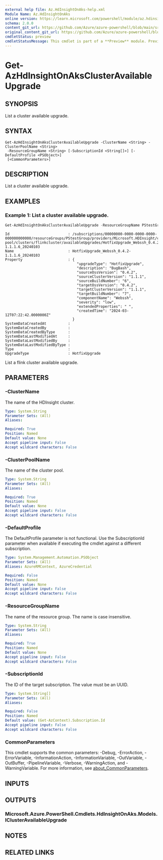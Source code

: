 ```yaml
---
external help file: Az.HdInsightOnAks-help.xml
Module Name: Az.HdInsightOnAks
online version: https://learn.microsoft.com/powershell/module/az.hdinsightonaks/get-azhdinsightonaksclusteravailableupgrade
schema: 2.0.0
content_git_url: https://github.com/Azure/azure-powershell/blob/main/src/HdInsightOnAks/HdInsightOnAks/help/Get-AzHdInsightOnAksClusterAvailableUpgrade.md
original_content_git_url: https://github.com/Azure/azure-powershell/blob/main/src/HdInsightOnAks/HdInsightOnAks/help/Get-AzHdInsightOnAksClusterAvailableUpgrade.md
cmdletStatus: preview
cmdletStatusMessage: This cmdlet is part of a **Preview** module. Preview versions aren't recommended for use in production environments. For more information, see https://aka.ms/azps-refstatus.
---
```


# Get-AzHdInsightOnAksClusterAvailableUpgrade

## SYNOPSIS
List a cluster available upgrade.

## SYNTAX

```
Get-AzHdInsightOnAksClusterAvailableUpgrade -ClusterName <String> -ClusterPoolName <String>
 -ResourceGroupName <String> [-SubscriptionId <String[]>] [-DefaultProfile <PSObject>]
 [<CommonParameters>]
```

## DESCRIPTION
List a cluster available upgrade.

## EXAMPLES

### Example 1: List a cluster available upgrade.
```powershell
Get-AzHdInsightOnAksClusterAvailableUpgrade -ResourceGroupName PStestGroup -ClusterPoolName hilo-pool -ClusterName flinkcluster
```

```output
Id                           : /subscriptions/00000000-0000-0000-0000-000000000000/resourceGroups/PStestGroup/providers/Microsoft.HDInsight/clusterpools/hilo-pool/clusters/flinkcluster/availableUpgrades/HotfixUpgrade_Webssh_0.4.2-1.1.1.6_20240103       
Name                         : HotfixUpgrade_Webssh_0.4.2-1.1.1.6_20240103
Property                     : {
                                 "upgradeType": "HotfixUpgrade",
                                 "description": "BugBash",
                                 "sourceOssVersion": "0.4.2",
                                 "sourceClusterVersion": "1.1.1",
                                 "sourceBuildNumber": "6",
                                 "targetOssVersion": "0.4.2",
                                 "targetClusterVersion": "1.1.1",
                                 "targetBuildNumber": "7",
                                 "componentName": "Webssh",
                                 "severity": "low",
                                 "extendedProperties": " ",
                                 "createdTime": "2024-03-12T07:22:42.0000000Z"
                               }
SystemDataCreatedAt          : 
SystemDataCreatedBy          : 
SystemDataCreatedByType      : 
SystemDataLastModifiedAt     : 
SystemDataLastModifiedBy     : 
SystemDataLastModifiedByType : 
Type                         : 
UpgradeType                  : HotfixUpgrade
```

List a flink cluster available upgrade.

## PARAMETERS

### -ClusterName
The name of the HDInsight cluster.

```yaml
Type: System.String
Parameter Sets: (All)
Aliases:

Required: True
Position: Named
Default value: None
Accept pipeline input: False
Accept wildcard characters: False
```

### -ClusterPoolName
The name of the cluster pool.

```yaml
Type: System.String
Parameter Sets: (All)
Aliases:

Required: True
Position: Named
Default value: None
Accept pipeline input: False
Accept wildcard characters: False
```

### -DefaultProfile
The DefaultProfile parameter is not functional.
Use the SubscriptionId parameter when available if executing the cmdlet against a different subscription.

```yaml
Type: System.Management.Automation.PSObject
Parameter Sets: (All)
Aliases: AzureRMContext, AzureCredential

Required: False
Position: Named
Default value: None
Accept pipeline input: False
Accept wildcard characters: False
```

### -ResourceGroupName
The name of the resource group.
The name is case insensitive.

```yaml
Type: System.String
Parameter Sets: (All)
Aliases:

Required: True
Position: Named
Default value: None
Accept pipeline input: False
Accept wildcard characters: False
```

### -SubscriptionId
The ID of the target subscription.
The value must be an UUID.

```yaml
Type: System.String[]
Parameter Sets: (All)
Aliases:

Required: False
Position: Named
Default value: (Get-AzContext).Subscription.Id
Accept pipeline input: False
Accept wildcard characters: False
```

### CommonParameters
This cmdlet supports the common parameters: -Debug, -ErrorAction, -ErrorVariable, -InformationAction, -InformationVariable, -OutVariable, -OutBuffer, -PipelineVariable, -Verbose, -WarningAction, and -WarningVariable. For more information, see [about_CommonParameters](http://go.microsoft.com/fwlink/?LinkID=113216).

## INPUTS

## OUTPUTS

### Microsoft.Azure.PowerShell.Cmdlets.HdInsightOnAks.Models.IClusterAvailableUpgrade

## NOTES

## RELATED LINKS
